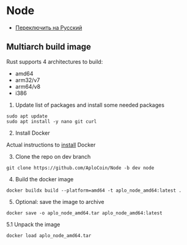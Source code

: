 # Node
*  [Переключить на Русский](https://github.com/AploCoin/Node/blob/dev/README_ru.md)
## Multiarch build image
Rust supports 4 architectures to build:
- amd64
- arm32/v7
- arm64/v8
- i386

1. Update list of packages and install some needed packages
```
sudo apt update
sudo apt install -y nano git curl
```
2. Install Docker

Actual instructions to [install](https://docs.docker.com/engine/install/ubuntu/) Docker

3. Clone the repo on dev branch

```
git clone https://github.com/AploCoin/Node -b dev node
```
4. Build the docker image
```
docker buildx build --platform=amd64 -t aplo_node_amd64:latest .
```
5. Optional: save the image to archive
```
docker save -o aplo_node_amd64.tar aplo_node_amd64:latest
```
5.1 Unpack the image
```
docker load aplo_node_amd64.tar
```
